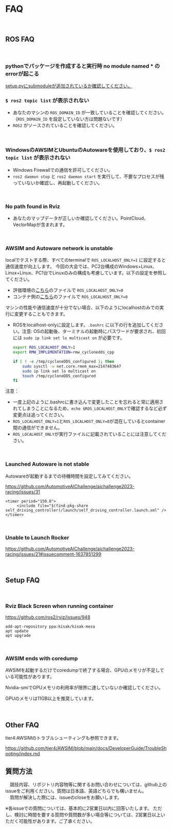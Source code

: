 # FAQ

<br>

## ROS FAQ

<br>

### pythonでパッケージを作成すると実行時 no module named * のerrorが起こる
[setup.pyにsubmoduleが追加されているか確認してください。](https://zenn.dev/tasada038/articles/5d8ba66aa34b85#setup.py%E3%81%ABsubmodules%E3%81%A8%E3%81%97%E3%81%A6%E3%83%91%E3%83%83%E3%82%B1%E3%83%BC%E3%82%B8%E3%82%92%E8%BF%BD%E5%8A%A0%E3%81%99%E3%82%8B)

### `$ ros2 topic list` が表示されない
- あなたのマシンの `ROS_DOMAIN_ID` が一致していることを確認してください。（`ROS_DOMAIN_ID` を設定していない方は問題ないです）
- `ROS2` がソースされていることを確認してください。

<br>

### WindowsのAWSIMとUbuntuのAutowareを使用しており、`$ ros2 topic list` が表示されない
- Windows Firewallでの通信を許可してください。
- `ros2 daemon stop` と `ros2 daemon start` を実行して、不要なプロセスが残っていないか確認し、再起動してください。

<br>

### No path found in Rviz
- あなたのマップデータが正しいか確認してください。PointCloud、VectorMapが含まれます。

<br>

### AWSIM and Autoware network is unstable
localでテストする際、すべてのterminalで `ROS_LOCALHOST_ONLY=1` に設定すると通信速度が向上します。
今回の大会では、PC2台構成のWindows+Linux、Linux+Linux、PC1台でLinuxのみの構成も考慮しています。以下の設定を参照してください。
- 評価環境の[こちら](https://github.com/AutomotiveAIChallenge/aichallenge2023-racing/blob/main/docker/evaluation/main.bash)のファイルで `ROS_LOCALHOST_ONLY=0`
- コンテナ側の[こちら](https://github.com/AutomotiveAIChallenge/aichallenge2023-racing/blob/main/docker/Dockerfile)のファイルで `ROS_LOCALHOST_ONLY=0`

マシンの性能や通信速度が十分でない場合、以下のようにlocalhostのみでの実行に変更することもできます。
- ROSをlocalhost-onlyに設定します。`.bashrc` に以下の行を追加してください。注意: OSの起動後、ターミナルの起動時にパスワードが要求され、初回には `sudo ip link set lo multicast on` が必要です。

  ```bash
  export ROS_LOCALHOST_ONLY=1
  export RMW_IMPLEMENTATION=rmw_cyclonedds_cpp

  if [ ! -e /tmp/cycloneDDS_configured ]; then
      sudo sysctl -w net.core.rmem_max=2147483647
      sudo ip link set lo multicast on
      touch /tmp/cycloneDDS_configured
  fi
注意：
- 一度上記のように.bashrcに書き込んで変更したことを忘れると常に適用されてしまうことになるため、`echo $ROS_LOCALHOST_ONLY`で確認するなど必ず変更点は追ってください。
- `ROS_LOCALHOST_ONLY=1`と`ROS_LOCALHOST_ONLY=0`が混在しているとcontainer間の通信ができません。
- `ROS_LOCALHOST_ONLY`が実行ファイルに記載されていることには注意してください。

<br>

### Launched Autoware is not stable

Autowareが起動するまでの待機時間を設定してみてください。

https://github.com/AutomotiveAIChallenge/aichallenge2023-racing/issues/31

```
<timer period="150.0">
     <include file="$(find-pkg-share self_driving_controller)/launch/self_driving_controller.launch.xml" />
</timer>
```

<br>

### Unable to Launch Rocker

https://github.com/AutomotiveAIChallenge/aichallenge2023-racing/issues/21#issuecomment-1637851299


<br>

## Setup FAQ

<br>

### Rviz Black Screen when running container

https://github.com/ros2/rviz/issues/948

```
add-apt-repository ppa:kisak/kisak-mesa
apt update
apt upgrade
```

<br>

### AWSIM ends with coredump
AWSIMを起動するだけでcoredumpで終了する場合、GPUのメモリが不足している可能性があります。

Nvidia-smiでGPUメモリの利用率が限界に達していないか確認してください。

GPUのメモリは11GB以上を推奨しています。

<br>

## Other FAQ

tier4:AWSIMのトラブルシューティングも参照できます。

https://github.com/tier4/AWSIM/blob/main/docs/DeveloperGuide/TroubleShooting/index.md

## 質問方法  
&emsp;競技内容、リポジトリ内容物等に関するお問い合わせについては、github上のissueをご利用ください。質問は日本語、英語どちらでも構いません。   
&emsp;質問が解決した際には、issueのcloseをお願いします。

※各issueでの質問については、基本的に2営業日以内に回答いたします。
ただし、検討に時間を要する質問や質問数が多い場合等については、2営業日以上いただく可能性があります。ご了承ください。